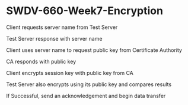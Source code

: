 # SWDV-660-Week7-Encryption

Client requests server name from Test Server

Test Server response with server name


Client uses server name to request public key from Certificate Authority

CA responds with public key


Client encrypts session key with public key from CA

Test Server also encrypts using its public key and compares results


If Successful, send an acknowledgement and begin data transfer
